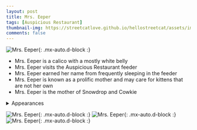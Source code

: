 ```yaml
---
layout: post
title: Mrs. Eeper
tags: [Auspicious Restaurant]
thumbnail-img: https://streetcatlove.github.io/hellostreetcat/assets/img/mrs_eeper.png
comments: false
---
```


![Mrs. Eeper](https://streetcatlove.github.io/hellostreetcat/assets/img/mrs_eeper.png){: .mx-auto.d-block :}

* Mrs. Eeper is a calico with a mostly white belly
* Mrs. Eeper visits the Auspicious Restaurant feeder
* Mrs. Eeper earned her name from frequently sleeping in the feeder
* Mrs. Eeper is known as a prolific mother and may care for kittens that are not her own
* Mrs. Eeper is the mother of Snowdrop and Cowkie

<details>
<summary>Appearances</summary>
<ul>
	<li><a href="https://youtu.be/85y5sP_62ZE?si=LAe5ZDWJrFnWliNJ&t=13671">3/10/24 ~06:50</a></li>
	<li><a href="https://youtu.be/LXuIbFT354k?si=EjXJwRvPc_4l1z0n&t=15296">3/10/24 ~16:45 - Ms. Eeper Stretch! </a></li>
	<li><a href="https://youtu.be/kN_dpRJWwdg?si=GJBeDAHjmi0eXRH0&t=2335">3/16/24 05:49</a></li>
	<li><a href="https://youtu.be/STEOAAQQ-eI?si=GcQe1M2G4x13Qvgj&t=7463">3/23/24 07:05</a></li>
</ul>
</details>

![Mrs. Eeper](https://streetcatlove.github.io/hellostreetcat/assets/img/mrs_eeper0.png){: .mx-auto.d-block :}
![Mrs. Eeper](https://streetcatlove.github.io/hellostreetcat/assets/img/mrs_eeper1.png){: .mx-auto.d-block :}
![Mrs. Eeper](https://streetcatlove.github.io/hellostreetcat/assets/img/mrs_eeper2.png){: .mx-auto.d-block :}